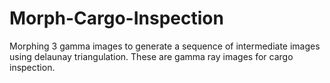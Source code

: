 Morph-Cargo-Inspection
======================

Morphing 3 gamma images to generate a sequence of intermediate images using delaunay triangulation. These are gamma ray images for cargo inspection.
